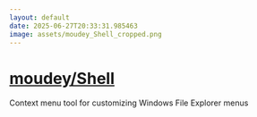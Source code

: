 ```yaml
---
layout: default
date: 2025-06-27T20:33:31.985463
image: assets/moudey_Shell_cropped.png
---
```


# [moudey/Shell](https://github.com/moudey/Shell)

Context menu tool for customizing Windows File Explorer menus
